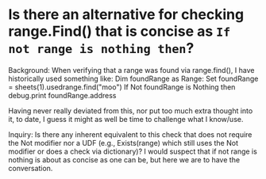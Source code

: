 
# Is there an alternative for checking range.Find() that is concise as `If not range is nothing then`?

Background:
When verifying that a range was found via range.find(), I have historically used something like:
Dim foundRange as Range:  Set foundRange = sheets(1).usedrange.find("moo")
If Not foundRange is Nothing then debug.print foundRange.address

Having never really deviated from this, nor put too much extra thought into it, to date, I guess it might as well be time to challenge what I know/use.

Inquiry:
Is there any inherent equivalent to this check that does not require the Not modifier nor a UDF (e.g., Exists(range) which still uses the Not modifier or does a check via dictionary)?
I would suspect that if not range is nothing is about as concise as one can be, but here we are to have the conversation.

        